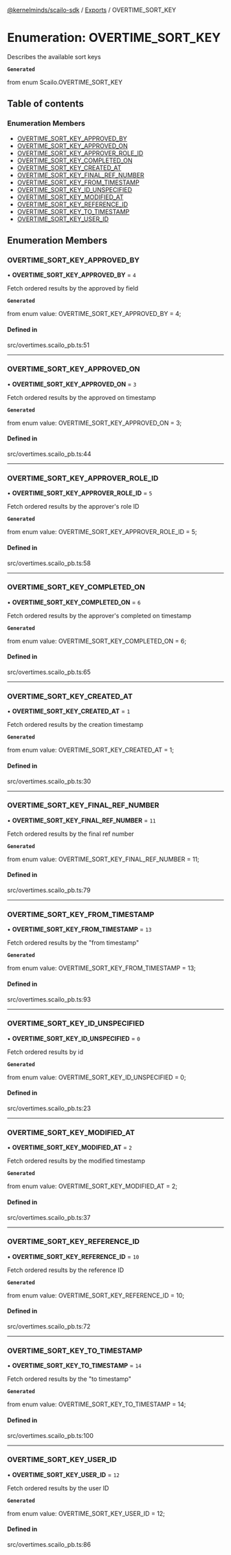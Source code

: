 [@kernelminds/scailo-sdk](../README.md) / [Exports](../modules.md) / OVERTIME\_SORT\_KEY

# Enumeration: OVERTIME\_SORT\_KEY

Describes the available sort keys

**`Generated`**

from enum Scailo.OVERTIME_SORT_KEY

## Table of contents

### Enumeration Members

- [OVERTIME\_SORT\_KEY\_APPROVED\_BY](OVERTIME_SORT_KEY.md#overtime_sort_key_approved_by)
- [OVERTIME\_SORT\_KEY\_APPROVED\_ON](OVERTIME_SORT_KEY.md#overtime_sort_key_approved_on)
- [OVERTIME\_SORT\_KEY\_APPROVER\_ROLE\_ID](OVERTIME_SORT_KEY.md#overtime_sort_key_approver_role_id)
- [OVERTIME\_SORT\_KEY\_COMPLETED\_ON](OVERTIME_SORT_KEY.md#overtime_sort_key_completed_on)
- [OVERTIME\_SORT\_KEY\_CREATED\_AT](OVERTIME_SORT_KEY.md#overtime_sort_key_created_at)
- [OVERTIME\_SORT\_KEY\_FINAL\_REF\_NUMBER](OVERTIME_SORT_KEY.md#overtime_sort_key_final_ref_number)
- [OVERTIME\_SORT\_KEY\_FROM\_TIMESTAMP](OVERTIME_SORT_KEY.md#overtime_sort_key_from_timestamp)
- [OVERTIME\_SORT\_KEY\_ID\_UNSPECIFIED](OVERTIME_SORT_KEY.md#overtime_sort_key_id_unspecified)
- [OVERTIME\_SORT\_KEY\_MODIFIED\_AT](OVERTIME_SORT_KEY.md#overtime_sort_key_modified_at)
- [OVERTIME\_SORT\_KEY\_REFERENCE\_ID](OVERTIME_SORT_KEY.md#overtime_sort_key_reference_id)
- [OVERTIME\_SORT\_KEY\_TO\_TIMESTAMP](OVERTIME_SORT_KEY.md#overtime_sort_key_to_timestamp)
- [OVERTIME\_SORT\_KEY\_USER\_ID](OVERTIME_SORT_KEY.md#overtime_sort_key_user_id)

## Enumeration Members

### OVERTIME\_SORT\_KEY\_APPROVED\_BY

• **OVERTIME\_SORT\_KEY\_APPROVED\_BY** = ``4``

Fetch ordered results by the approved by field

**`Generated`**

from enum value: OVERTIME_SORT_KEY_APPROVED_BY = 4;

#### Defined in

src/overtimes.scailo_pb.ts:51

___

### OVERTIME\_SORT\_KEY\_APPROVED\_ON

• **OVERTIME\_SORT\_KEY\_APPROVED\_ON** = ``3``

Fetch ordered results by the approved on timestamp

**`Generated`**

from enum value: OVERTIME_SORT_KEY_APPROVED_ON = 3;

#### Defined in

src/overtimes.scailo_pb.ts:44

___

### OVERTIME\_SORT\_KEY\_APPROVER\_ROLE\_ID

• **OVERTIME\_SORT\_KEY\_APPROVER\_ROLE\_ID** = ``5``

Fetch ordered results by the approver's role ID

**`Generated`**

from enum value: OVERTIME_SORT_KEY_APPROVER_ROLE_ID = 5;

#### Defined in

src/overtimes.scailo_pb.ts:58

___

### OVERTIME\_SORT\_KEY\_COMPLETED\_ON

• **OVERTIME\_SORT\_KEY\_COMPLETED\_ON** = ``6``

Fetch ordered results by the approver's completed on timestamp

**`Generated`**

from enum value: OVERTIME_SORT_KEY_COMPLETED_ON = 6;

#### Defined in

src/overtimes.scailo_pb.ts:65

___

### OVERTIME\_SORT\_KEY\_CREATED\_AT

• **OVERTIME\_SORT\_KEY\_CREATED\_AT** = ``1``

Fetch ordered results by the creation timestamp

**`Generated`**

from enum value: OVERTIME_SORT_KEY_CREATED_AT = 1;

#### Defined in

src/overtimes.scailo_pb.ts:30

___

### OVERTIME\_SORT\_KEY\_FINAL\_REF\_NUMBER

• **OVERTIME\_SORT\_KEY\_FINAL\_REF\_NUMBER** = ``11``

Fetch ordered results by the final ref number

**`Generated`**

from enum value: OVERTIME_SORT_KEY_FINAL_REF_NUMBER = 11;

#### Defined in

src/overtimes.scailo_pb.ts:79

___

### OVERTIME\_SORT\_KEY\_FROM\_TIMESTAMP

• **OVERTIME\_SORT\_KEY\_FROM\_TIMESTAMP** = ``13``

Fetch ordered results by the "from timestamp"

**`Generated`**

from enum value: OVERTIME_SORT_KEY_FROM_TIMESTAMP = 13;

#### Defined in

src/overtimes.scailo_pb.ts:93

___

### OVERTIME\_SORT\_KEY\_ID\_UNSPECIFIED

• **OVERTIME\_SORT\_KEY\_ID\_UNSPECIFIED** = ``0``

Fetch ordered results by id

**`Generated`**

from enum value: OVERTIME_SORT_KEY_ID_UNSPECIFIED = 0;

#### Defined in

src/overtimes.scailo_pb.ts:23

___

### OVERTIME\_SORT\_KEY\_MODIFIED\_AT

• **OVERTIME\_SORT\_KEY\_MODIFIED\_AT** = ``2``

Fetch ordered results by the modified timestamp

**`Generated`**

from enum value: OVERTIME_SORT_KEY_MODIFIED_AT = 2;

#### Defined in

src/overtimes.scailo_pb.ts:37

___

### OVERTIME\_SORT\_KEY\_REFERENCE\_ID

• **OVERTIME\_SORT\_KEY\_REFERENCE\_ID** = ``10``

Fetch ordered results by the reference ID

**`Generated`**

from enum value: OVERTIME_SORT_KEY_REFERENCE_ID = 10;

#### Defined in

src/overtimes.scailo_pb.ts:72

___

### OVERTIME\_SORT\_KEY\_TO\_TIMESTAMP

• **OVERTIME\_SORT\_KEY\_TO\_TIMESTAMP** = ``14``

Fetch ordered results by the "to timestamp"

**`Generated`**

from enum value: OVERTIME_SORT_KEY_TO_TIMESTAMP = 14;

#### Defined in

src/overtimes.scailo_pb.ts:100

___

### OVERTIME\_SORT\_KEY\_USER\_ID

• **OVERTIME\_SORT\_KEY\_USER\_ID** = ``12``

Fetch ordered results by the user ID

**`Generated`**

from enum value: OVERTIME_SORT_KEY_USER_ID = 12;

#### Defined in

src/overtimes.scailo_pb.ts:86
